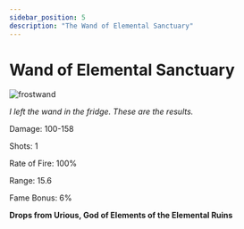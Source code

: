 ```yaml
---
sidebar_position: 5
description: "The Wand of Elemental Sanctuary"
---
```


# Wand of Elemental Sanctuary

![frostwand](https://vwiki.valorserver.com/api/item/picture/wand%20of%20elemental%20sanctuary)

<i>I left the wand in the fridge. These are the results.</i>

Damage: 100-158

Shots: 1

Rate of Fire: 100%

Range: 15.6

Fame Bonus: 6%

**Drops from Urious, God of Elements of the Elemental Ruins**
